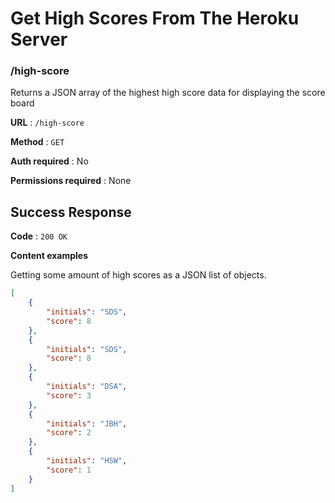 # Get High Scores From The Heroku Server

### /high-score
Returns a JSON array of the highest high score data for displaying the score board

**URL** : `/high-score`

**Method** : `GET`

**Auth required** : No

**Permissions required** : None

## Success Response

**Code** : `200 OK`

**Content examples**

Getting some amount of high scores as a JSON list of objects.

```json
[
    {
        "initials": "SDS",
        "score": 8
    },
    {
        "initials": "SDS",
        "score": 8
    },
    {
        "initials": "DSA",
        "score": 3
    },
    {
        "initials": "JBH",
        "score": 2
    },
    {
        "initials": "HSW",
        "score": 1
    }
]
```


